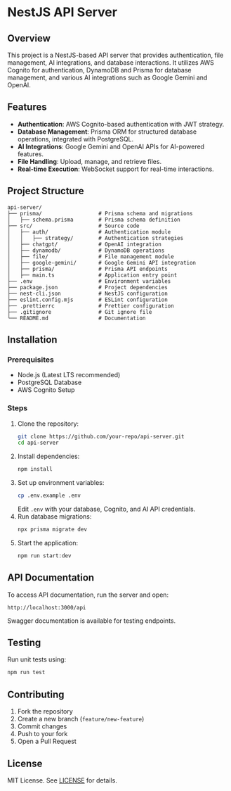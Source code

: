 # NestJS API Server

## Overview
This project is a NestJS-based API server that provides authentication, file management, AI integrations, and database interactions. It utilizes AWS Cognito for authentication, DynamoDB and Prisma for database management, and various AI integrations such as Google Gemini and OpenAI.

## Features
- **Authentication**: AWS Cognito-based authentication with JWT strategy.
- **Database Management**: Prisma ORM for structured database operations, integrated with PostgreSQL.
- **AI Integrations**: Google Gemini and OpenAI APIs for AI-powered features.
- **File Handling**: Upload, manage, and retrieve files.
- **Real-time Execution**: WebSocket support for real-time interactions.

## Project Structure
```
api-server/
├── prisma/                  # Prisma schema and migrations
│   ├── schema.prisma        # Prisma schema definition
├── src/                     # Source code
│   ├── auth/                # Authentication module
│   │   ├── strategy/        # Authentication strategies
│   ├── chatgpt/             # OpenAI integration
│   ├── dynamodb/            # DynamoDB operations
│   ├── file/                # File management module
│   ├── google-gemini/       # Google Gemini API integration
│   ├── prisma/              # Prisma API endpoints
│   ├── main.ts              # Application entry point
├── .env                     # Environment variables
├── package.json             # Project dependencies
├── nest-cli.json            # NestJS configuration
├── eslint.config.mjs        # ESLint configuration
├── .prettierrc              # Prettier configuration
├── .gitignore               # Git ignore file
└── README.md                # Documentation
```

## Installation
### Prerequisites
- Node.js (Latest LTS recommended)
- PostgreSQL Database
- AWS Cognito Setup

### Steps
1. Clone the repository:
   ```sh
   git clone https://github.com/your-repo/api-server.git
   cd api-server
   ```
2. Install dependencies:
   ```sh
   npm install
   ```
3. Set up environment variables:
   ```sh
   cp .env.example .env
   ```
   Edit `.env` with your database, Cognito, and AI API credentials.
4. Run database migrations:
   ```sh
   npx prisma migrate dev
   ```
5. Start the application:
   ```sh
   npm run start:dev
   ```

## API Documentation
To access API documentation, run the server and open:
```
http://localhost:3000/api
```
Swagger documentation is available for testing endpoints.

## Testing
Run unit tests using:
```sh
npm run test
```

## Contributing
1. Fork the repository
2. Create a new branch (`feature/new-feature`)
3. Commit changes
4. Push to your fork
5. Open a Pull Request

## License
MIT License. See [LICENSE](LICENSE) for details.


